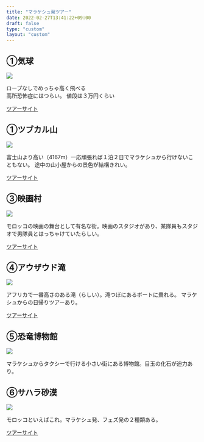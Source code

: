 ```yaml
---
title: "マラケシュ発ツアー"
date: 2022-02-27T13:41:22+09:00
draft: false
type: "custom"
layout: "custom"
---
```


<div class="info_box clearfix">
<section class="info">
    <h2><span>①気球　</span></h2>
	<img class="picture" src="/img/kikyu.jpg"></img>
	<p>ロープなしでめっちゃ高く飛べる<br>
	高所恐怖症にはつらい。
	値段は３万円くらい</p>
<a target=blank href="https://www.getyourguide.jp/marrakesh-l208/marrakech-balloon-flight-berber-breakfast-certificate-t743273/?ranking_uuid=74815ff5-cb57-4988-9185-999eee00365e">ツアーサイト</a>
</section>

<section class="info">
    <h2><span>①ツブカル山　</span></h2>
	<img class="picture" src="/img/yama.jpg"></img>
	<p>富士山より高い（4167m）一応頑張れば１泊２日でマラケシュから行けないこともない。
途中の山小屋からの景色が結構きれい。</p>
<a target=blank href="https://www.getyourguide.jp/marrakesh-l208/marrakesh-2-day-mt-toubkal-trek-with-1-night-stay-meals-t627259/?ranking_uuid=30ff1797-e045-45ed-9280-220032665343">ツアーサイト</a>
</section>

<section class="info">
    <h2><span>③映画村　</span></h2>
	<img class="picture" src="/img/eiga.jpg"></img>
	<p>モロッコの映画の舞台として有名な街。映画のスタジオがあり、某隊員もスタジオで男隊員とはっちゃけていたらしい。</p>
<a target=blank href="https://www.getyourguide.jp/marrakesh-l208/private-ouarzazate-and-ait-benhaddou-day-trip-t59397/?ranking_uuid=68e8a119-06f0-4317-a472-093b62b44a72">ツアーサイト</a>
</section>

<section class="info">
    <h2><span>④アウザウド滝　</span></h2>
	<img class="picture" src="/img/taki.jpg"></img>
	<p>アフリカで一番高さのある滝（らしい）。滝つぼにあるボートに乗れる。
マラケシュからの日帰りツアーあり。</p>
<a target=blank href="https://www.getyourguide.jp/marrakesh-l208/from-marrakech-ouzoud-waterfalls-guided-hike-and-boat-trip-t388884/?ranking_uuid=3abeb7a7-f4af-40af-8860-8803f4117605">ツアーサイト</a>
</section>

<section class="info">
    <h2><span>⑤恐竜博物館　</span></h2>
	<img class="picture" src="/img/kyouryu.jpg"></img>
	<p>マラケシュからタクシーで行ける小さい街にある博物館。目玉の化石が迫力あり。</p>
</section>

<section class="info">
    <h2><span>⑥サハラ砂漠　</span></h2>
	<img class="picture" src="/img/sabaku.jpg"></img>
	<p>モロッコといえばこれ。マラケシュ発、フェズ発の２種類ある。</p>
<a target=blank href="https://www.getyourguide.jp/marrakesh-l208/3-day-desert-tour-from-marrakech-to-merzouga-t52681/?ranking_uuid=542d251b-b366-4bd2-8593-245c86d3be03">ツアーサイト</a>
</section>

</div>

